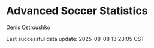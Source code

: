 # Advanced Soccer Statistics
Denis Ostroushko

<!-- gfm -->

Last successful data update: 2025-08-08 13:23:05 CST
